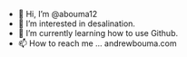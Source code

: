 - 👋 Hi, I’m @abouma12
- 👀 I’m interested in desalination.
- 🌱 I’m currently learning how to use Github.
- 📫 How to reach me ... andrewbouma.com

